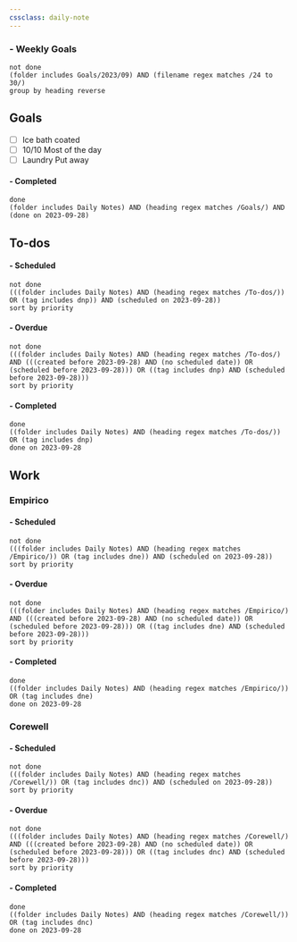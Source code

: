 ```yaml
---
cssclass: daily-note
---
```

### - Weekly Goals
```tasks
not done
(folder includes Goals/2023/09) AND (filename regex matches /24 to 30/)
group by heading reverse
```
## Goals
- [ ] Ice bath coated
- [ ] 10/10 Most of the day
- [ ] Laundry Put away
#### - Completed
```tasks
done
(folder includes Daily Notes) AND (heading regex matches /Goals/) AND (done on 2023-09-28)
```
## To-dos
#### - Scheduled
```tasks
not done
(((folder includes Daily Notes) AND (heading regex matches /To-dos/)) OR (tag includes dnp)) AND (scheduled on 2023-09-28))
sort by priority
```
#### - Overdue
```tasks
not done
(((folder includes Daily Notes) AND (heading regex matches /To-dos/) AND (((created before 2023-09-28) AND (no scheduled date)) OR (scheduled before 2023-09-28))) OR ((tag includes dnp) AND (scheduled before 2023-09-28)))
sort by priority
```
#### - Completed
```tasks
done
((folder includes Daily Notes) AND (heading regex matches /To-dos/)) OR (tag includes dnp)
done on 2023-09-28
```
## Work
### Empirico

#### - Scheduled
```tasks
not done
(((folder includes Daily Notes) AND (heading regex matches /Empirico/)) OR (tag includes dne)) AND (scheduled on 2023-09-28))
sort by priority
```
#### - Overdue
```tasks
not done
(((folder includes Daily Notes) AND (heading regex matches /Empirico/) AND (((created before 2023-09-28) AND (no scheduled date)) OR (scheduled before 2023-09-28))) OR ((tag includes dne) AND (scheduled before 2023-09-28)))
sort by priority
```
#### - Completed
```tasks
done
((folder includes Daily Notes) AND (heading regex matches /Empirico/)) OR (tag includes dne)
done on 2023-09-28
```

### Corewell
#### - Scheduled
```tasks
not done
(((folder includes Daily Notes) AND (heading regex matches /Corewell/)) OR (tag includes dnc)) AND (scheduled on 2023-09-28))
sort by priority
```
#### - Overdue
```tasks
not done
(((folder includes Daily Notes) AND (heading regex matches /Corewell/) AND (((created before 2023-09-28) AND (no scheduled date)) OR (scheduled before 2023-09-28))) OR ((tag includes dnc) AND (scheduled before 2023-09-28)))
sort by priority
```
#### - Completed
```tasks
done
((folder includes Daily Notes) AND (heading regex matches /Corewell/)) OR (tag includes dnc)
done on 2023-09-28
```
